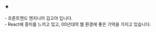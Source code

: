 





### ✦ 

<p>
- 프론트엔드 엔지니어 김고야 입니다. <br/>
- React에 흥미를 느끼고 있고, 00년대의 웹 환경에 좋은 기억을 가지고 있습니다.
</p>
